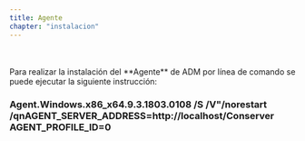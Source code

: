 ```yaml
---
title: Agente
chapter: "instalacion"
---
```

<br>
<br>
Para realizar la instalación del **Agente** de ADM por línea de comando se puede ejecutar la siguiente instrucción:


### Agent.Windows.x86_x64.9.3.1803.0108 /S /V"/norestart /qnAGENT_SERVER_ADDRESS=http://localhost/Conserver AGENT_PROFILE_ID=0
